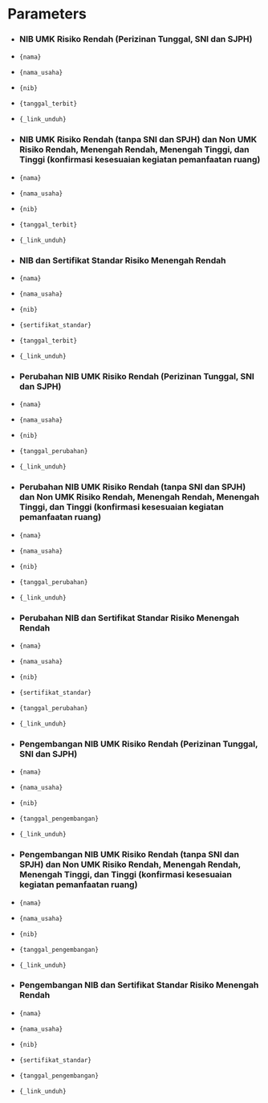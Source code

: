 # Parameters

-	### NIB UMK Risiko Rendah (Perizinan Tunggal, SNI dan SJPH)
  - `{nama}`
  - `{nama_usaha}`
  - `{nib}`
  - `{tanggal_terbit}`
  - `{_link_unduh}`
 
-	### NIB UMK Risiko Rendah (tanpa SNI dan SPJH) dan Non UMK Risiko Rendah, Menengah Rendah, Menengah Tinggi, dan Tinggi (konfirmasi kesesuaian kegiatan pemanfaatan ruang)
  - `{nama}`
  - `{nama_usaha}`
  - `{nib}`
  - `{tanggal_terbit}`
  - `{_link_unduh}`

-	### NIB dan Sertifikat Standar Risiko Menengah Rendah
  - `{nama}`
  - `{nama_usaha}`
  - `{nib}`
  - `{sertifikat_standar}`
  - `{tanggal_terbit}`
  - `{_link_unduh}`

-	### Perubahan NIB UMK Risiko Rendah (Perizinan Tunggal, SNI dan SJPH)
  - `{nama}`
  - `{nama_usaha}`
  - `{nib}`
  - `{tanggal_perubahan}`
  - `{_link_unduh}`
 
-	### Perubahan NIB UMK Risiko Rendah (tanpa SNI dan SPJH) dan Non UMK Risiko Rendah, Menengah Rendah, Menengah Tinggi, dan Tinggi (konfirmasi kesesuaian kegiatan pemanfaatan ruang)
  - `{nama}`
  - `{nama_usaha}`
  - `{nib}`
  - `{tanggal_perubahan}`
  - `{_link_unduh}`

-	### Perubahan NIB dan Sertifikat Standar Risiko Menengah Rendah
  - `{nama}`
  - `{nama_usaha}`
  - `{nib}`
  - `{sertifikat_standar}`
  - `{tanggal_perubahan}`
  - `{_link_unduh}`

-	### Pengembangan NIB UMK Risiko Rendah (Perizinan Tunggal, SNI dan SJPH)
  - `{nama}`
  - `{nama_usaha}`
  - `{nib}`
  - `{tanggal_pengembangan}`
  - `{_link_unduh}`
 
-	### Pengembangan NIB UMK Risiko Rendah (tanpa SNI dan SPJH) dan Non UMK Risiko Rendah, Menengah Rendah, Menengah Tinggi, dan Tinggi (konfirmasi kesesuaian kegiatan pemanfaatan ruang)
  - `{nama}`
  - `{nama_usaha}`
  - `{nib}`
  - `{tanggal_pengembangan}`
  - `{_link_unduh}`
 
-	### Pengembangan NIB dan Sertifikat Standar Risiko Menengah Rendah
  - `{nama}`
  - `{nama_usaha}`
  - `{nib}`
  - `{sertifikat_standar}`
  - `{tanggal_pengembangan}`
  - `{_link_unduh}`
